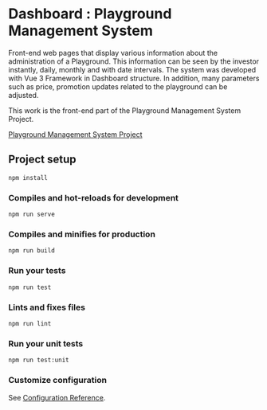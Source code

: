 # Dashboard : Playground Management System 
Front-end web pages that display various information about the administration of a Playground.
This information can be seen by the investor instantly, daily, monthly and with date intervals.
The system was developed with Vue 3 Framework in Dashboard structure.
In addition, many parameters such as price, promotion updates related to the playground can be adjusted.

This work is the front-end part of the Playground Management System Project.

[Playground Management System Project](https://github.com/ilyas9461/yoy-yon-sistemi)

## Project setup
```
npm install
```

### Compiles and hot-reloads for development
```
npm run serve
```

### Compiles and minifies for production
```
npm run build
```

### Run your tests
```
npm run test
```

### Lints and fixes files
```
npm run lint
```

### Run your unit tests
```
npm run test:unit
```

### Customize configuration
See [Configuration Reference](https://cli.vuejs.org/config/).
